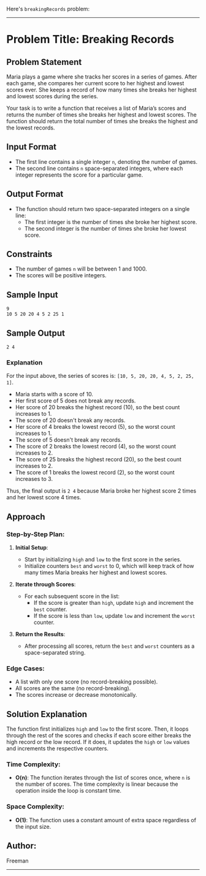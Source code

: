 Here's `breakingRecords` problem:

---

# Problem Title: Breaking Records

## Problem Statement

Maria plays a game where she tracks her scores in a series of games. After each game, she compares her current score to her highest and lowest scores ever. She keeps a record of how many times she breaks her highest and lowest scores during the series.

Your task is to write a function that receives a list of Maria’s scores and returns the number of times she breaks her highest and lowest scores. The function should return the total number of times she breaks the highest and the lowest records.

## Input Format

- The first line contains a single integer `n`, denoting the number of games.
- The second line contains `n` space-separated integers, where each integer represents the score for a particular game.

## Output Format

- The function should return two space-separated integers on a single line:
  - The first integer is the number of times she broke her highest score.
  - The second integer is the number of times she broke her lowest score.

## Constraints

- The number of games `n` will be between 1 and 1000.
- The scores will be positive integers.

## Sample Input

```
9
10 5 20 20 4 5 2 25 1
```

## Sample Output

```
2 4
```

### Explanation

For the input above, the series of scores is:
`[10, 5, 20, 20, 4, 5, 2, 25, 1]`.

- Maria starts with a score of 10.
- Her first score of 5 does not break any records.
- Her score of 20 breaks the highest record (10), so the best count increases to 1.
- The score of 20 doesn't break any records.
- Her score of 4 breaks the lowest record (5), so the worst count increases to 1.
- The score of 5 doesn't break any records.
- The score of 2 breaks the lowest record (4), so the worst count increases to 2.
- The score of 25 breaks the highest record (20), so the best count increases to 2.
- The score of 1 breaks the lowest record (2), so the worst count increases to 3.

Thus, the final output is `2 4` because Maria broke her highest score 2 times and her lowest score 4 times.

## Approach

### Step-by-Step Plan:

1. **Initial Setup**:
   - Start by initializing `high` and `low` to the first score in the series.
   - Initialize counters `best` and `worst` to 0, which will keep track of how many times Maria breaks her highest and lowest scores.

2. **Iterate through Scores**:
   - For each subsequent score in the list:
     - If the score is greater than `high`, update `high` and increment the `best` counter.
     - If the score is less than `low`, update `low` and increment the `worst` counter.

3. **Return the Results**:
   - After processing all scores, return the `best` and `worst` counters as a space-separated string.

### Edge Cases:
- A list with only one score (no record-breaking possible).
- All scores are the same (no record-breaking).
- The scores increase or decrease monotonically.

## Solution Explanation

The function first initializes `high` and `low` to the first score. Then, it loops through the rest of the scores and checks if each score either breaks the high record or the low record. If it does, it updates the `high` or `low` values and increments the respective counters.

### Time Complexity:
- **O(n)**: The function iterates through the list of scores once, where `n` is the number of scores. The time complexity is linear because the operation inside the loop is constant time.

### Space Complexity:
- **O(1)**: The function uses a constant amount of extra space regardless of the input size.


## Author:
Freeman

---

